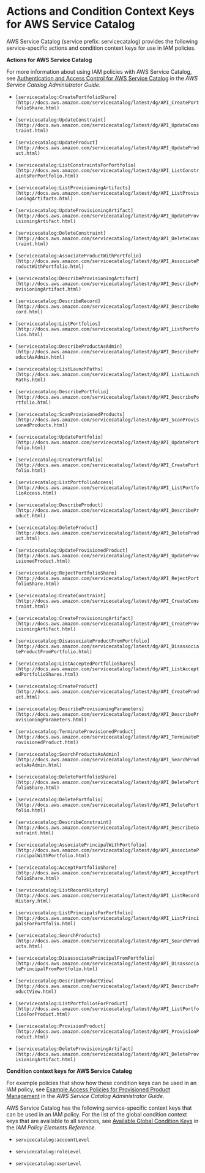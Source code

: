 # Actions and Condition Context Keys for AWS Service Catalog<a name="list_servicecatalog"></a>

AWS Service Catalog \(service prefix: servicecatalog\) provides the following service\-specific actions and condition context keys for use in IAM policies\.

**Actions for AWS Service Catalog**

For more information about using IAM policies with AWS Service Catalog, see [Authentication and Access Control for AWS Service Catalog](http://docs.aws.amazon.com/servicecatalog/latest/adminguide/controlling_access.html) in the *AWS Service Catalog Administrator Guide*\.

+ `[servicecatalog:CreatePortfolioShare](http://docs.aws.amazon.com/servicecatalog/latest/dg/API_CreatePortfolioShare.html)`

+ `[servicecatalog:UpdateConstraint](http://docs.aws.amazon.com/servicecatalog/latest/dg/API_UpdateConstraint.html)`

+ `[servicecatalog:UpdateProduct](http://docs.aws.amazon.com/servicecatalog/latest/dg/API_UpdateProduct.html)`

+ `[servicecatalog:ListConstraintsForPortfolio](http://docs.aws.amazon.com/servicecatalog/latest/dg/API_ListConstraintsForPortfolio.html)`

+ `[servicecatalog:ListProvisioningArtifacts](http://docs.aws.amazon.com/servicecatalog/latest/dg/API_ListProvisioningArtifacts.html)`

+ `[servicecatalog:UpdateProvisioningArtifact](http://docs.aws.amazon.com/servicecatalog/latest/dg/API_UpdateProvisioningArtifact.html)`

+ `[servicecatalog:DeleteConstraint](http://docs.aws.amazon.com/servicecatalog/latest/dg/API_DeleteConstraint.html)`

+ `[servicecatalog:AssociateProductWithPortfolio](http://docs.aws.amazon.com/servicecatalog/latest/dg/API_AssociateProductWithPortfolio.html)`

+ `[servicecatalog:DescribeProvisioningArtifact](http://docs.aws.amazon.com/servicecatalog/latest/dg/API_DescribeProvisioningArtifact.html)`

+ `[servicecatalog:DescribeRecord](http://docs.aws.amazon.com/servicecatalog/latest/dg/API_DescribeRecord.html)`

+ `[servicecatalog:ListPortfolios](http://docs.aws.amazon.com/servicecatalog/latest/dg/API_ListPortfolios.html)`

+ `[servicecatalog:DescribeProductAsAdmin](http://docs.aws.amazon.com/servicecatalog/latest/dg/API_DescribeProductAsAdmin.html)`

+ `[servicecatalog:ListLaunchPaths](http://docs.aws.amazon.com/servicecatalog/latest/dg/API_ListLaunchPaths.html)`

+ `[servicecatalog:DescribePortfolio](http://docs.aws.amazon.com/servicecatalog/latest/dg/API_DescribePortfolio.html)`

+ `[servicecatalog:ScanProvisionedProducts](http://docs.aws.amazon.com/servicecatalog/latest/dg/API_ScanProvisionedProducts.html)`

+ `[servicecatalog:UpdatePortfolio](http://docs.aws.amazon.com/servicecatalog/latest/dg/API_UpdatePortfolio.html)`

+ `[servicecatalog:CreatePortfolio](http://docs.aws.amazon.com/servicecatalog/latest/dg/API_CreatePortfolio.html)`

+ `[servicecatalog:ListPortfolioAccess](http://docs.aws.amazon.com/servicecatalog/latest/dg/API_ListPortfolioAccess.html)`

+ `[servicecatalog:DescribeProduct](http://docs.aws.amazon.com/servicecatalog/latest/dg/API_DescribeProduct.html)`

+ `[servicecatalog:DeleteProduct](http://docs.aws.amazon.com/servicecatalog/latest/dg/API_DeleteProduct.html)`

+ `[servicecatalog:UpdateProvisionedProduct](http://docs.aws.amazon.com/servicecatalog/latest/dg/API_UpdateProvisionedProduct.html)`

+ `[servicecatalog:RejectPortfolioShare](http://docs.aws.amazon.com/servicecatalog/latest/dg/API_RejectPortfolioShare.html)`

+ `[servicecatalog:CreateConstraint](http://docs.aws.amazon.com/servicecatalog/latest/dg/API_CreateConstraint.html)`

+ `[servicecatalog:CreateProvisioningArtifact](http://docs.aws.amazon.com/servicecatalog/latest/dg/API_CreateProvisioningArtifact.html)`

+ `[servicecatalog:DisassociateProductFromPortfolio](http://docs.aws.amazon.com/servicecatalog/latest/dg/API_DisassociateProductFromPortfolio.html)`

+ `[servicecatalog:ListAcceptedPortfolioShares](http://docs.aws.amazon.com/servicecatalog/latest/dg/API_ListAcceptedPortfolioShares.html)`

+ `[servicecatalog:CreateProduct](http://docs.aws.amazon.com/servicecatalog/latest/dg/API_CreateProduct.html)`

+ `[servicecatalog:DescribeProvisioningParameters](http://docs.aws.amazon.com/servicecatalog/latest/dg/API_DescribeProvisioningParameters.html)`

+ `[servicecatalog:TerminateProvisionedProduct](http://docs.aws.amazon.com/servicecatalog/latest/dg/API_TerminateProvisionedProduct.html)`

+ `[servicecatalog:SearchProductsAsAdmin](http://docs.aws.amazon.com/servicecatalog/latest/dg/API_SearchProductsAsAdmin.html)`

+ `[servicecatalog:DeletePortfolioShare](http://docs.aws.amazon.com/servicecatalog/latest/dg/API_DeletePortfolioShare.html)`

+ `[servicecatalog:DeletePortfolio](http://docs.aws.amazon.com/servicecatalog/latest/dg/API_DeletePortfolio.html)`

+ `[servicecatalog:DescribeConstraint](http://docs.aws.amazon.com/servicecatalog/latest/dg/API_DescribeConstraint.html)`

+ `[servicecatalog:AssociatePrincipalWithPortfolio](http://docs.aws.amazon.com/servicecatalog/latest/dg/API_AssociatePrincipalWithPortfolio.html)`

+ `[servicecatalog:AcceptPortfolioShare](http://docs.aws.amazon.com/servicecatalog/latest/dg/API_AcceptPortfolioShare.html)`

+ `[servicecatalog:ListRecordHistory](http://docs.aws.amazon.com/servicecatalog/latest/dg/API_ListRecordHistory.html)`

+ `[servicecatalog:ListPrincipalsForPortfolio](http://docs.aws.amazon.com/servicecatalog/latest/dg/API_ListPrincipalsForPortfolio.html)`

+ `[servicecatalog:SearchProducts](http://docs.aws.amazon.com/servicecatalog/latest/dg/API_SearchProducts.html)`

+ `[servicecatalog:DisassociatePrincipalFromPortfolio](http://docs.aws.amazon.com/servicecatalog/latest/dg/API_DisassociatePrincipalFromPortfolio.html)`

+ `[servicecatalog:DescribeProductView](http://docs.aws.amazon.com/servicecatalog/latest/dg/API_DescribeProductView.html)`

+ `[servicecatalog:ListPortfoliosForProduct](http://docs.aws.amazon.com/servicecatalog/latest/dg/API_ListPortfoliosForProduct.html)`

+ `[servicecatalog:ProvisionProduct](http://docs.aws.amazon.com/servicecatalog/latest/dg/API_ProvisionProduct.html)`

+ `[servicecatalog:DeleteProvisioningArtifact](http://docs.aws.amazon.com/servicecatalog/latest/dg/API_DeleteProvisioningArtifact.html)`

**Condition context keys for AWS Service Catalog**

For example policies that show how these condition keys can be used in an IAM policy, see [Example Access Policies for Provisioned Product Management](http://docs.aws.amazon.com/servicecatalog/latest/adminguide/permissions-examples.html) in the *AWS Service Catalog Administrator Guide*\.

AWS Service Catalog has the following service\-specific context keys that can be used in an IAM policy\. For the list of the global condition context keys that are available to all services, see [Available Global Condition Keys](reference_policies_condition-keys.md#AvailableKeys) in the *IAM Policy Elements Reference*\.

+ `servicecatalog:accountLevel`

+ `servicecatalog:roleLevel`

+ `servicecatalog:userLevel`